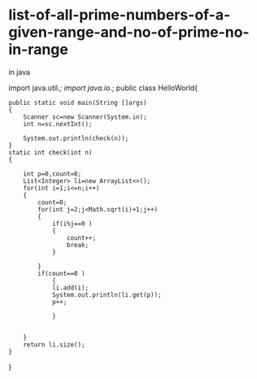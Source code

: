 # list-of-all-prime-numbers-of-a-given-range-and-no-of-prime-no-in-range
in java



import java.util.*;
import java.io.*;
public class HelloWorld{

    public static void main(String []args)
    {
        Scanner sc=new Scanner(System.in);
        int n=sc.nextInt();
        
        System.out.println(check(n));
    }
    static int check(int n)
    {
        
        int p=0,count=0;
        List<Integer> li=new ArrayList<>();
        for(int i=1;i<=n;i++)
        {
            count=0;
            for(int j=2;j<Math.sqrt(i)+1;j++)
            {
                if(i%j==0 )
                {
                    count++;
                    break;
                }
                
            }
            if(count==0 )
                {
                li.add(i);
                System.out.println(li.get(p));
                p++;
                
                }
            
            
        }
        return li.size();
    } 
    
}
